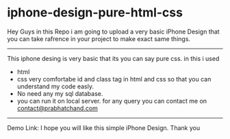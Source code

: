 # iphone-design-pure-html-css
Hey Guys in this Repo i am going to upload a very basic iPhone Design that you can take rafrence in your project to make exact same things.
___________
This iphone desing is very basic that its you can say pure css. 
in this i used
- html
- css
very comfortabe id and class tag in html and css so that you can understand my code easly. 
- No need any my sql database.
- you can run it on local server. 
for any query you can contact me on contact@prabhatchand.com
________
Demo Link: 
I hope you will like this simple iPhone Design. 
Thank you
